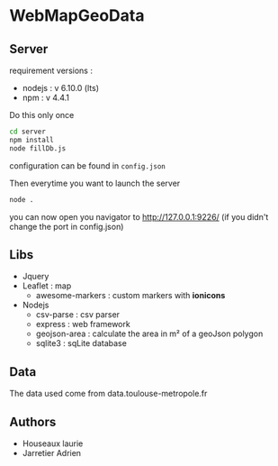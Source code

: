 # WebMapGeoData

## Server

requirement versions :
- nodejs : v 6.10.0 (lts)
- npm : v 4.4.1

Do this only once
```bash
cd server
npm install
node fillDb.js
```

configuration can be found in `config.json`

Then everytime you want to launch the server
```bash
node .
```

you can now open you navigator to http://127.0.0.1:9226/ (if you didn't change the port in config.json)

## Libs

- Jquery
- Leaflet : map
  - awesome-markers : custom markers with **ionicons**
- Nodejs
  - csv-parse : csv parser
  - express : web framework
  - geojson-area : calculate the area in m² of a geoJson polygon 
  - sqlite3 : sqLite database

## Data

The data used come from data.toulouse-metropole.fr

## Authors

- Houseaux laurie
- Jarretier Adrien
